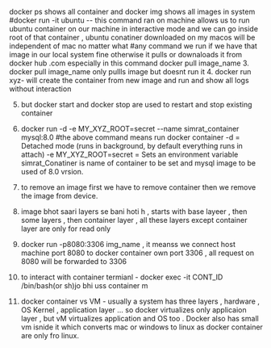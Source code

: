 docker ps shows all container and docker img shows all images in system
#docker run -it ubuntu    -- this command ran on machine allows us to run ubuntu container on our machine in interactive mode and we can go inside root of that container , ubuntu conatiner downloaded on my macos will be independent of mac no matter what
#any command we run if we have that image in our local system fine otherwise it pulls or downaloads it from docker hub .com   especially in this command docker pull image_name 
3. docker pull image_name   only pullls image but doesnt run it 
4. docker run xyz-  will create  the container from new image and run and show all logs without interaction

5. but docker start and docker stop are used to restart and stop existing container 
6. docker run -d -e MY_XYZ_ROOT=secret --name simrat_container mysql:8.0
#the above command means run docker container -d = Detached mode (runs in background, by default everything runs in attach)  -e MY_XYZ_ROOT=secret = Sets an environment variable  simrat_Conatiner is name of container to be set and mysql image to be used of 8.0 vrsion.

7. to remove an image first we have to remove container then we remove the image from device. 
8. image bhot saari layers se bani hoti h , starts with base layeer , then some layers , then container layer , all these layers except container layer are only for read only

9. docker run -p8080:3306 img_name , it meanss we connect host machine port 8080 to docker container own port 3306 , all request on 8080 will be forwarded to 3306

10. to interact with container termianl - docker exec -it CONT_ID /bin/bash(or sh)jo bhi uss container m  

11. docker container vs VM -   usually a system has three layers , hardware , OS Kernel , application layer ...   so docker virtualizes only applicaion layer , but vM virtualizes application and OS too .
Docker also has small vm isnide it which converts mac or windows to linux as docker container are only fro linux.